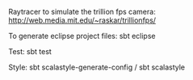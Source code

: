 Raytracer to simulate the trillion fps camera: http://web.media.mit.edu/~raskar/trillionfps/

To generate eclipse project files: sbt eclipse

Test: sbt test

Style: sbt scalastyle-generate-config / sbt scalastyle